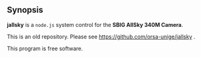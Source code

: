 ## Synopsis

**jallsky** is a `node.js` system control for the **SBIG AllSky 340M Camera**.

This is an old repository. Please see https://github.com/orsa-unige/jallsky .

This program is free software.
